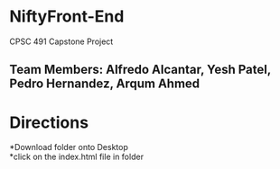 # NiftyFront-End
CPSC 491 Capstone Project
## Team Members: Alfredo Alcantar, Yesh Patel, Pedro Hernandez, Arqum Ahmed

# Directions
*Download folder onto Desktop <br/>
*click on the index.html file in folder 
